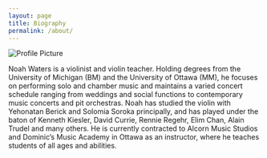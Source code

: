 ```yaml
---
layout: page
title: Biography
permalink: /about/
---
```


<img src="{{ site.baseurl }}/assets/profile.gif" title="Profile Picture" class="profile">

Noah Waters is a violinist and violin teacher. Holding degrees from the University of Michigan (BM) and the University of Ottawa (MM), he focuses on performing solo and chamber music and maintains a varied concert schedule ranging from weddings and social functions to contemporary music concerts and pit orchestras. Noah has studied the violin with Yehonatan Berick and Solomia Soroka principally, and has played under the baton of Kenneth Kiesler, David Currie, Rennie Regehr, Elim Chan, Alain Trudel and many others. He is currently contracted to Alcorn Music Studios and Dominic’s Music Academy in Ottawa as an instructor, where he teaches students of all ages and abilities.

[centrarium]: https://github.com/bencentra/centrarium
[bencentra]: http://bencentra.com
[jekyll]: https://github.com/jekyll/jekyll
